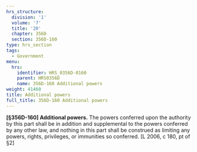 ```yaml
---
hrs_structure:
  division: '1'
  volume: '7'
  title: '20'
  chapter: 356D
  section: 356D-160
type: hrs_section
tags:
  - Government
menu:
  hrs:
    identifier: HRS_0356D-0160
    parent: HRS0356D
    name: 356D-160 Additional powers
weight: 41460
title: Additional powers
full_title: 356D-160 Additional powers
---
```

**[§356D-160] Additional powers.** The powers conferred upon the authority by this part shall be in addition and supplemental to the powers conferred by any other law, and nothing in this part shall be construed as limiting any powers, rights, privileges, or immunities so conferred. [L 2006, c 180, pt of §2]